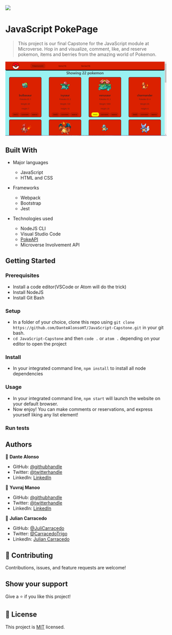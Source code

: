 ![](https://img.shields.io/badge/Microverse-blueviolet)

# JavaScript PokePage

> This project is our final Capstone for the JavaScript module at Microverse. Hop in and visualize, comment, like, and reserve pokemon, items and berries from the amazing world of Pokemon.


![screenshot](./src/screenshot.PNG)


## Built With

- Major languages
    - JavaScript
    - HTML and CSS

- Frameworks
    - Webpack
    - Bootstrap
    - Jest

- Technologies used
    - NodeJS CLI
    - Visual Studio Code
    - [PokeAPI](https://pokeapi.co/)
    - Microverse Involvement API

## Getting Started

### Prerequisites

- Install a code editor(VSCode or Atom will do the trick)
- Install NodeJS
- Install Git Bash

### Setup

- In a folder of your choice, clone this repo using ```git clone https://github.com/DanteAlonsoHT/JavaScript-Capstone.git``` in your git bash.
- ```cd JavaScript-Capstone``` and then ```code .``` or ```atom .``` depending on your editor to open the project

### Install

- In your integrated command line, ```npm install``` to install all node dependencies

### Usage

- In your integrated command line, ```npm start``` will launch the website on your default browser.
- Now enjoy! You can make comments or reservations, and express yourself liking any list element!

### Run tests


## Authors

👤 **Dante Alonso**

- GitHub: [@githubhandle](https://github.com/githubhandle)
- Twitter: [@twitterhandle](https://twitter.com/twitterhandle)
- LinkedIn: [LinkedIn](https://linkedin.com/in/linkedinhandle)

👤 **Yuvraj Manoo**

- GitHub: [@githubhandle](https://github.com/YuvrajM108)
- Twitter: [@twitterhandle](https://twitter.com/YuvrajM108)
- LinkedIn: [LinkedIn](https://linkedin.com/in/yuvraj-manoo)

👤 **Julian Carracedo**

- GitHub: [@JuliCarracedo](https://github.com/JuliCarracedo)
- Twitter: [@CarracedoTrigo](https://twitter.com/CarracedoTrigo)
- LinkedIn: [Julian Carracedo](https://linkedin.com/in/julian-carracedo)

## 🤝 Contributing

Contributions, issues, and feature requests are welcome!

## Show your support

Give a ⭐️ if you like this project!

## 📝 License

This project is [MIT](./MIT.md) licensed.
